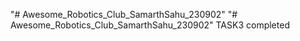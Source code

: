 "# Awesome_Robotics_Club_SamarthSahu_230902" 
"# Awesome_Robotics_Club_SamarthSahu_230902" 
TASK3 completed